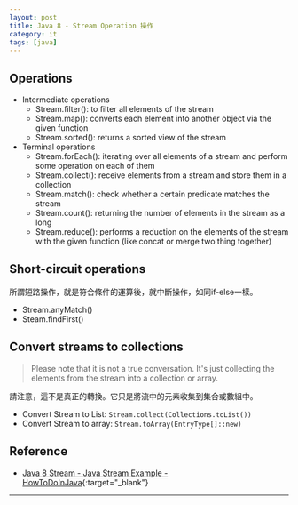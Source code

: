 ```yaml
---
layout: post
title: Java 8 - Stream Operation 操作
category: it
tags: [java]
---
```


## Operations

- Intermediate operations
   - Stream.filter(): to filter all elements of the stream
   - Stream.map(): converts each element into another object via the given function
   - Stream.sorted(): returns a sorted view of the stream
- Terminal operations
   - Stream.forEach(): iterating over all elements of a stream and perform some operation on each of them
   - Stream.collect(): receive elements from a stream and store them in a collection
   - Stream.match(): check whether a certain predicate matches the stream
   - Stream.count(): returning the number of elements in the stream as a long
   - Stream.reduce(): performs a reduction on the elements of the stream with the given function (like concat or merge two thing together)

## Short-circuit operations

所謂短路操作，就是符合條件的運算後，就中斷操作，如同if-else一樣。

- Stream.anyMatch()
- Steam.findFirst()

## Convert streams to collections

> Please note that it is not a true conversation. It's just collecting the elements from the stream into a collection or array.

請注意，這不是真正的轉換。它只是將流中的元素收集到集合或數組中。

- Convert Stream to List:
`Stream.collect(Collections.toList())`
- Convert Stream to array:
`Stream.toArray(EntryType[]::new)`

## Reference

- [Java 8 Stream - Java Stream Example - HowToDoInJava](https://howtodoinjava.com/java8/java-streams-by-examples/){:target="_blank"}

---